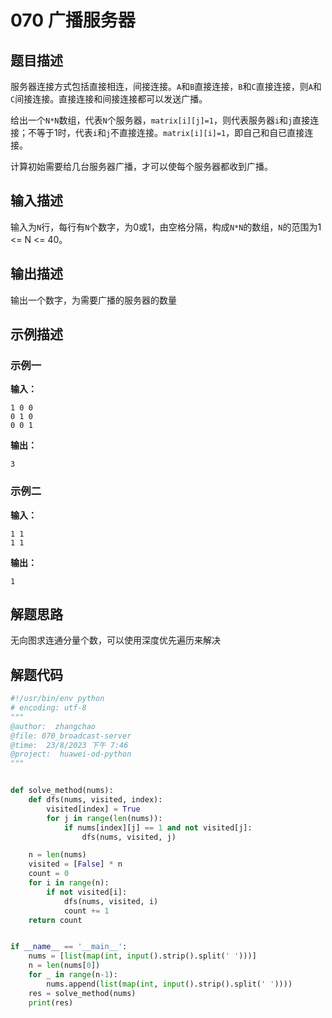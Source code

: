 # 070 广播服务器

## 题目描述

服务器连接方式包括直接相连，间接连接。`A`和`B`直接连接，`B`和`C`直接连接，则`A`和`C`间接连接。直接连接和间接连接都可以发送广播。

给出一个`N*N`数组，代表`N`个服务器，`matrix[i][j]=1`，则代表服务器`i`和`j`直接连接；不等于1时，代表`i`和`j`不直接连接。`matrix[i][i]=1`，即自己和自已直接连接。

计算初始需要给几台服务器广播，才可以使每个服务器都收到广播。

## 输入描述

输入为`N`行，每行有`N`个数字，为0或1，由空格分隔，构成`N*N`的数组，`N`的范围为1 <= N <= 40。

## 输出描述

输出一个数字，为需要广播的服务器的数量

## 示例描述

### 示例一

**输入：**
```text
1 0 0
0 1 0
0 0 1
```

**输出：**
```text
3
```

### 示例二

**输入：**
```text
1 1 
1 1
```

**输出：**
```text
1
```

## 解题思路

无向图求连通分量个数，可以使用深度优先遍历来解决

## 解题代码

```python
#!/usr/bin/env python
# encoding: utf-8
"""
@author:  zhangchao
@file: 070_broadcast-server
@time:  23/8/2023 下午 7:46
@project:  huawei-od-python 
"""


def solve_method(nums):
    def dfs(nums, visited, index):
        visited[index] = True
        for j in range(len(nums)):
            if nums[index][j] == 1 and not visited[j]:
                dfs(nums, visited, j)

    n = len(nums)
    visited = [False] * n
    count = 0
    for i in range(n):
        if not visited[i]:
            dfs(nums, visited, i)
            count += 1
    return count


if __name__ == '__main__':
    nums = [list(map(int, input().strip().split(' ')))]
    n = len(nums[0])
    for _ in range(n-1):
        nums.append(list(map(int, input().strip().split(' '))))
    res = solve_method(nums)
    print(res)


```

